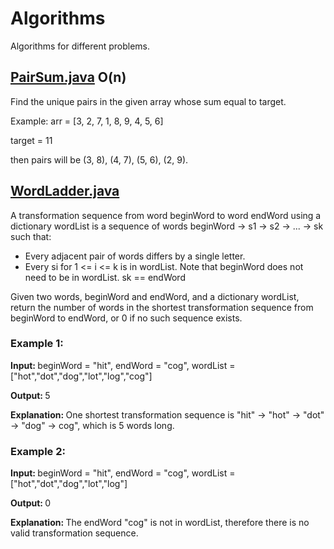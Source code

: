# Algorithms
Algorithms for different problems.

## [PairSum.java](src/main/java/PairSum.java) O(n)
Find the unique pairs in the given array whose sum equal to target.

Example: arr = [3, 2, 7, 1, 8, 9, 4, 5, 6]

target = 11

then pairs will be (3, 8), (4, 7), (5, 6), (2, 9).

## [WordLadder.java](src/main/java/WordLadder.java)
A transformation sequence from word beginWord to word endWord using a dictionary wordList is a sequence of words beginWord -> s1 -> s2 -> ... -> sk such that:

* Every adjacent pair of words differs by a single letter.
* Every si for 1 <= i <= k is in wordList. Note that beginWord does not need to be in wordList.
sk == endWord

Given two words, beginWord and endWord, and a dictionary wordList, return the number of words in the shortest transformation sequence from beginWord to endWord, or 0 if no such sequence exists.

### Example 1:
<strong>Input: </strong>beginWord = "hit", endWord = "cog", wordList = ["hot","dot","dog","lot","log","cog"]

<strong>Output: </strong> 5

<strong> Explanation: </strong> One shortest transformation sequence is "hit" -> "hot" -> "dot" -> "dog" -> cog", which is 5 words long.

### Example 2:
<strong>Input: </strong> beginWord = "hit", endWord = "cog", wordList = ["hot","dot","dog","lot","log"]

<strong>Output: </strong> 0

<strong> Explanation: </strong> The endWord "cog" is not in wordList, therefore there is no valid transformation sequence.
